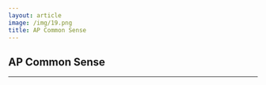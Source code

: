 ```yaml
---
layout: article
image: /img/19.png
title: AP Common Sense
---
```


<h2>AP Common Sense</h2>
	
<hr style="border-color:#7D7D7D;height:0.5px;">

